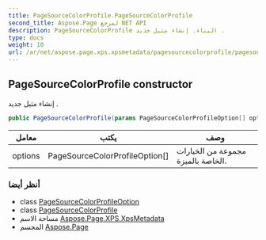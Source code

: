 ```yaml
---
title: PageSourceColorProfile.PageSourceColorProfile
second_title: Aspose.Page لمرجع NET API
description: PageSourceColorProfile البناء. إنشاء مثيل جديد .
type: docs
weight: 10
url: /ar/net/aspose.page.xps.xpsmetadata/pagesourcecolorprofile/pagesourcecolorprofile/
---
```

## PageSourceColorProfile constructor

إنشاء مثيل جديد .

```csharp
public PageSourceColorProfile(params PageSourceColorProfileOption[] options)
```

| معامل | يكتب | وصف |
| --- | --- | --- |
| options | PageSourceColorProfileOption[] | مجموعة من الخيارات الخاصة بالميزة. |

### أنظر أيضا

* class [PageSourceColorProfileOption](../../pagesourcecolorprofile.pagesourcecolorprofileoption/)
* class [PageSourceColorProfile](../)
* مساحة الاسم [Aspose.Page.XPS.XpsMetadata](../../pagesourcecolorprofile/)
* المجسم [Aspose.Page](../../../)


